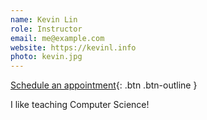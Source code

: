 ```yaml
---
name: Kevin Lin
role: Instructor
email: me@example.com
website: https://kevinl.info
photo: kevin.jpg
---
```


[Schedule an appointment](#){: .btn .btn-outline }

I like teaching Computer Science!